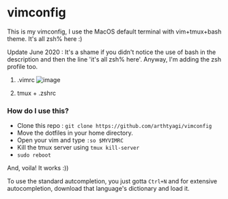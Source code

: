 # vimconfig
This is my vimconfig, I use the MacOS default terminal with vim+tmux+bash theme.
It's all zsh% here :)

Update June 2020 :
It's a shame if you didn't notice the use of bash in the description and then the line 'it's all zsh% here'. Anyway, I'm adding the zsh profile too. 

1. .vimrc
![image](https://user-images.githubusercontent.com/41021374/84348571-e4e64700-abd2-11ea-9184-85d74ba5c5d6.png)

2. tmux + .zshrc



### How do I use this?

* Clone this repo : `git clone https://github.com/arthtyagi/vimconfig`
* Move the dotfiles in your home directory.
* Open your vim and type `:so $MYVIMRC`
* Kill the tmux server using `tmux kill-server`
* `sudo reboot`

And, voila! It works :))

To use the standard autcompletion, you just gotta `Ctrl+N` and for extensive autocompletion, download that language's dictionary and load it.

